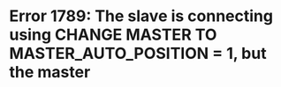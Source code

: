 # Error 1789: The slave is connecting using CHANGE MASTER TO MASTER\_AUTO\_POSITION = 1, but the master

